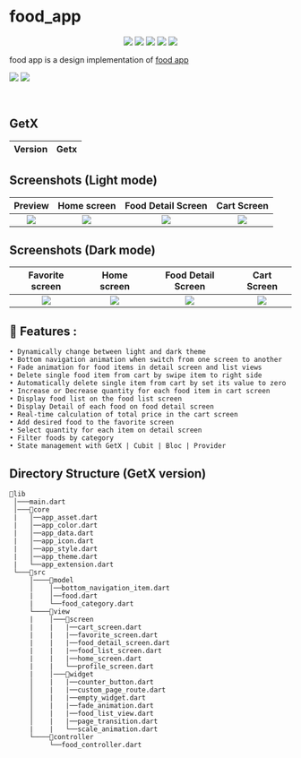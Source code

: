 # food_app

<p align="center">
  <img src="https://img.shields.io/github/stars/SinaSys/flutter_japanese_restaurant_app">
  <img src="https://img.shields.io/github/forks/SinaSys/flutter_japanese_restaurant_app">
  <img src="https://img.shields.io/github/actions/workflow/status/SinaSys/flutter_japanese_restaurant_app/main.yml?label=CI&logo=github">
  <img src="https://img.shields.io/github/v/release/SinaSys/flutter_japanese_restaurant_app?label=Release&logo=semantic-release">
  <img src="https://img.shields.io/github/last-commit/SinaSys/flutter_japanese_restaurant_app?label=Last%20commit">
</p>

 food app is a design implementation of [food app](https://dribbble.com/shots/14752424-Japan-Restaurant-App-Food-App/attachments/6455673?mode=media)

![](https://github.com/SinaSys/flutter_japanese_restaurant_app/blob/master/screenshots/japanese_restaurant_app_dark.png?raw=true)
![](https://github.com/SinaSys/flutter_japanese_restaurant_app/blob/master/screenshots/japanese_restaurant_app_light.png?raw=true)



  <br/>

## GetX 



|               Version               |                 Getx                    |                                                                                                       
|:-----------------------------------:|:------------------------------------------------------------------------------------------------------:| 



## Screenshots (Light mode)

Preview                    |   Home screen             |  Food Detail Screen    |  Cart Screen
:-------------------------:|:-------------------------:|:-------------------------:|:-------------------------:
![](https://github.com/SinaSys/flutter_japanese_restaurant_app/blob/master/screenshots/preview.gif?raw=true)|![](https://github.com/SinaSys/flutter_japanese_restaurant_app/blob/master/screenshots/food_list_screen_light.png?raw=true)|![](https://github.com/SinaSys/flutter_japanese_restaurant_app/blob/master/screenshots/food_detail_screen_light.png?raw=true)|![](https://github.com/SinaSys/flutter_japanese_restaurant_app/blob/master/screenshots/cart_screen_light.png?raw=true)

## Screenshots (Dark mode)

Favorite screen            |   Home screen             |  Food Detail Screen       |  Cart Screen
:-------------------------:|:-------------------------:|:-------------------------:|:-------------------------:
![](https://github.com/SinaSys/flutter_japanese_restaurant_app/blob/master/screenshots/favorite_screen_dark.png?raw=true)|![](https://github.com/SinaSys/flutter_japanese_restaurant_app/blob/master/screenshots/food_list_screen_dark.png?raw=true)|![](https://github.com/SinaSys/flutter_japanese_restaurant_app/blob/master/screenshots/food_detail_screen_dark.png?raw=true)|![](https://github.com/SinaSys/flutter_japanese_restaurant_app/blob/master/screenshots/cart_screen_dark.png?raw=true)


## 🚀 Features :
```
• Dynamically change between light and dark theme
• Bottom navigation animation when switch from one screen to another
• Fade animation for food items in detail screen and list views
• Delete single food item from cart by swipe item to right side
• Automatically delete single item from cart by set its value to zero
• Increase or Decrease quantity for each food item in cart screen
• Display food list on the food list screen
• Display Detail of each food on food detail screen
• Real-time calculation of total price in the cart screen
• Add desired food to the favorite screen
• Select quantity for each item on detail screen
• Filter foods by category
• State management with GetX | Cubit | Bloc | Provider
```

## Directory Structure (GetX version)
```
📂lib
 │───main.dart  
 │───📂core  
 |   │──app_asset.dart
 |   │──app_color.dart
 |   │──app_data.dart
 |   │──app_icon.dart
 |   │──app_style.dart
 |   │──app_theme.dart
 |   └──app_extension.dart
 └───📂src
     │────📂model
     │    │──bottom_navigation_item.dart
     |    │──food.dart
     |    └──food_category.dart
     └────📂view
     |    │───📂screen
     |    |   |──cart_screen.dart
     |    |   |──favorite_screen.dart
     |    |   |──food_detail_screen.dart
     |    |   |──food_list_screen.dart
     |    |   |──home_screen.dart
     |    |   └──profile_screen.dart
     |    │───📂widget
     │    |   |──counter_button.dart
     │    |   |──custom_page_route.dart
     │    |   |──empty_widget.dart
     │    |   |──fade_animation.dart
     │    |   |──food_list_view.dart
     │    |   |──page_transition.dart
     |    |   └──scale_animation.dart
     └────📂controller
          └──food_controller.dart
```
